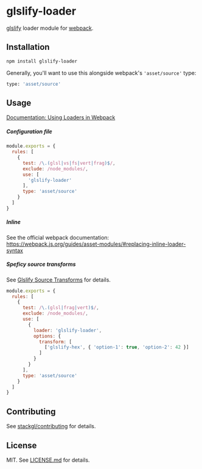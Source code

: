 # glslify-loader

[glslify](http://github.com/stackgl/glslify) loader module for [webpack](http://webpack.github.io/).

## Installation
```sh
npm install glslify-loader
```

Generally, you'll want to use this alongside webpack's `'asset/source'` type:
```sh
type: 'asset/source'
```

## Usage

[Documentation: Using Loaders in Webpack](https://webpack.js.org/concepts/loaders/#configuration)

##### Configuration file

```js
module.exports = {
  rules: [
    {
      test: /\.(glsl|vs|fs|vert|frag)$/,
      exclude: /node_modules/,
      use: [
        'glslify-loader'
      ],
      type: 'asset/source'
    }
  ]
}
```

##### Inline

See the official webpack documentation: https://webpack.js.org/guides/asset-modules/#replacing-inline-loader-syntax

##### Speficy source transforms
See [Glslify Source Transforms](https://github.com/glslify/glslify#source-transforms) for details.

```js
module.exports = {
  rules: [
    {
      test: /\.(glsl|frag|vert)$/,
      exclude: /node_modules/,
      use: [
        {
          loader: 'glslify-loader',
          options: {
            transform: [
              ['glslify-hex', { 'option-1': true, 'option-2': 42 }]
            ]
          }
        }
      ],
      type: 'asset/source'
    }
  ]
}
```


## Contributing

See [stackgl/contributing](https://github.com/stackgl/contributing) for details.

## License

MIT. See [LICENSE.md](http://github.com/stackgl/glslify-loader/blob/master/LICENSE.md) for details.
